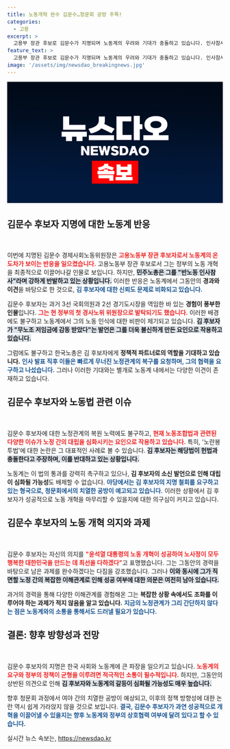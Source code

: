 ```yaml
---
title: 노동개혁 완수 김문수…청문회 공방 주목!
categories:
  - 고용
excerpt: >
  고용부 장관 후보로 김문수가 지명되며 노동계의 우려와 기대가 충돌하고 있습니다. 인사참사 지적과 함께 노정관계 복원 요구가 커지는 가운데, 청문회에서 뜨거운 공방이 예고됩니다. 클릭하여 전개되는 이야기를 확인하세요!
feature_text: >
  고용부 장관 후보로 김문수가 지명되며 노동계의 우려와 기대가 충돌하고 있습니다. 인사참사 지적과 함께 노정관계 복원 요구가 커지는 가운데, 청문회에서 뜨거운 공방이 예고됩니다. 클릭하여 전개되는 이야기를 확인하세요!
image: '/assets/img/newsdao_breakingnews.jpg'
---
```


<p><img src="/assets/img/newsdao_breakingnews.jpg" alt="firstkoreanews 속보" /></p>

<h2 data-ke-size="size26">김문수 후보자 지명에 대한 노동계 반응</h2>

<p data-ke-size="size16">&nbsp;</p>

<p>이번에 지명된 김문수 경제사회노동위원장은 <b><span style="color: #ee2323;">고용노동부 장관 후보자로서 노동계의 온도차가 보이는 반응을 일으켰습니다.</span></b> 고용노동부 장관 후보로서 그는 정부의 노동 개혁을 최종적으로 이끌어나갈 인물로 보입니다. 하지만, <b><span style="background-color: #21538527;">민주노총은 그를 "반노동 인사참사"라며 강하게 반발하고 있는 상황입니다.</span></b> 이러한 반응은 노동계에서 그동안의 <b>경과와 이견</b>을 바탕으로 한 것으로, <b><span style="color: #1a5490;">김 후보자에 대한 신뢰도 문제로 비화되고 있습니다.</span></b></p>

<p>김문수 후보자는 과거 3선 국회의원과 2선 경기도시장을 역임한 바 있는 <b>경험이 풍부한 인물</b>입니다. <b><span style="color: #ee2323;">그는 현 정부의 첫 경사노위 위원장으로 발탁되기도 했습니다.</span></b> 이러한 배경에도 불구하고 노동계에서 그의 노동 인식에 대한 비판이 제기되고 있습니다. <b><span style="background-color: #21538527;">김 후보자가 "무노조 저임금에 감동 받았다"는 발언은 그를 더욱 불신하게 만든 요인으로 작용하고 있습니다.</span></b></p>

<p>그럼에도 불구하고 한국노총은 김 후보자에게 <b>정책적 파트너로의 역할을 기대하고 있습니다.</b> <b><span style="color: #1a5490;">인사 발표 직후 이들은 빠르게 무너진 노정관계의 복구를 요청하며, 그의 협력을 요구하고 나섰습니다.</span></b> 그러나 이러한 기대와는 별개로 노동계 내에서는 다양한 이견이 존재하고 있습니다. </p>

<h2 data-ke-size="size26">김문수 후보자와 노동법 관련 이슈</h2>

<p data-ke-size="size16">&nbsp;</p>

<p>김문수 후보자에 대한 노정관계의 복원 노력에도 불구하고, <b><span style="color: #ee2323;">현재 노동조합법과 관련된 다양한 이슈가 노정 간의 대립을 심화시키는 요인으로 작용하고 있습니다.</span></b> 특히, '노란봉투법'에 대한 논란은 그 대표적인 사례로 볼 수 있습니다. <b><span style="background-color: #21538527;">김 후보자는 해당법이 헌법과 충돌한다고 주장하며, 이를 반대하고 있는 상황입니다.</span></b></p>

<p>노동계는 이 법의 통과를 강력히 촉구하고 있으나, <b>김 후보자의 소신 발언으로 인해 대립이 심화될 가능성</b>도 배제할 수 없습니다. <b><span style="color: #1a5490;">야당에서는 김 후보자의 지명 철회를 요구하고 있는 형국으로, 청문회에서의 치열한 공방이 예고되고 있습니다.</span></b> 이러한 상황에서 김 후보자가 성공적으로 노동 개혁을 마무리할 수 있을지에 대한 의구심이 커지고 있습니다.</p>

<h2 data-ke-size="size26">김문수 후보자의 노동 개혁 의지와 과제</h2>

<p data-ke-size="size16">&nbsp;</p>

<p>김문수 후보자는 자신의 의지를 <b><span style="color: #ee2323;">"윤석열 대통령의 노동 개혁이 성공하여 노사정이 모두 행복한 대한민국을 만드는 데 최선을 다하겠다"</span></b>고 표명했습니다. 그는 그동안의 경력을 바탕으로 남은 과제를 완수하겠다는 다짐을 강조했습니다. 그러나 <b><span style="background-color: #21538527;">이와 동시에 그가 직면할 노정 간의 복잡한 이해관계로 인해 성공 여부에 대한 의문은 여전히 남아 있습니다.</span></b></p>

<p>과거의 경력을 통해 다양한 이해관계를 경험해온 그는 <b>복잡한 상황 속에서도 조화를 이루어야 하는 과제가 적지 않음을 알고 있습니다.</b> <b><span style="color: #1a5490;">지금의 노정관계가 그리 간단하지 않다는 점은 노동계와의 소통을 통해서도 드러낼 필요가 있습니다.</span></b></p>

<h2 data-ke-size="size26">결론: 향후 방향성과 전망</h2>

<p data-ke-size="size16">&nbsp;</p>

<p>김문수 후보자의 지명은 한국 사회와 노동계에 큰 파장을 일으키고 있습니다. <b><span style="color: #ee2323;">노동계의 요구와 정부의 정책이 균형을 이루려면 적극적인 소통이 필수적입니다.</span></b> 하지만, 그동안의 상반된 의견으로 인해 <b><span style="background-color: #21538527;">김 후보자와 노동계의 갈등이 심화될 가능성도 매우 높습니다.</span></b> </p>

<p>향후 청문회 과정에서 여야 간의 치열한 공방이 예상되고, 이후의 정책 방향성에 대한 논란 역시 쉽게 가라앉지 않을 것으로 보입니다. <b><span style="color: #1a5490;">결국, 김문수 후보자가 과연 성공적으로 개혁을 이끌어낼 수 있을지는 향후 노동계와 정부의 상호협력 여부에 달려 있다고 할 수 있습니다.</span></b> </p>

<p data-ke-size="size16"></p>
실시간 뉴스 속보는, <a href="https://newsdao.kr" rel="dofollow">https://newsdao.kr</a>


